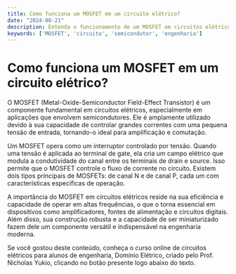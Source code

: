```yaml
---
title: Como funciona um MOSFET em um circuito elétrico?
date: "2024-08-21"
description: Entenda o funcionamento de um MOSFET em circuitos elétricos e sua importância em aplicações de engenharia.
keywords: ['MOSFET', 'circuito', 'semicondutor', 'engenharia']
---
```


# Como funciona um MOSFET em um circuito elétrico?

O MOSFET (Metal-Oxide-Semiconductor Field-Effect Transistor) é um componente fundamental em circuitos elétricos, especialmente em aplicações que envolvem semicondutores. Ele é amplamente utilizado devido à sua capacidade de controlar grandes correntes com uma pequena tensão de entrada, tornando-o ideal para amplificação e comutação.

Um MOSFET opera como um interruptor controlado por tensão. Quando uma tensão é aplicada ao terminal de gate, ela cria um campo elétrico que modula a condutividade do canal entre os terminais de drain e source. Isso permite que o MOSFET controle o fluxo de corrente no circuito. Existem dois tipos principais de MOSFETs: de canal N e de canal P, cada um com características específicas de operação.

A importância do MOSFET em circuitos elétricos reside na sua eficiência e capacidade de operar em altas frequências, o que o torna essencial em dispositivos como amplificadores, fontes de alimentação e circuitos digitais. Além disso, sua construção robusta e a capacidade de ser miniaturizado fazem dele um componente versátil e indispensável na engenharia moderna.

Se você gostou deste conteúdo, conheça o curso online de circuitos elétricos para alunos de engenharia, Domínio Elétrico, criado pelo Prof. Nicholas Yukio, clicando no botão presente logo abaixo do texto.